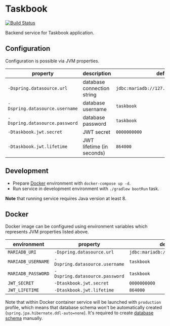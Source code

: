 # Taskbook

[![Build Status](https://travis-ci.org/malczuuu/taskbook.svg?branch=master)](https://travis-ci.org/malczuuu/taskbook)

Backend service for Taskbook application.

## Configuration

Configuration is possible via JVM properties.

| property                       | description                | default                                  |
|--------------------------------|----------------------------|------------------------------------------|
| `-Dspring.datasource.url`      | database connection string | `jdbc:mariadb://127.0.0.1:3306/taskbook` |
| `-Dspring.datasource.username` | database username          | `taskbook`                               |
| `-Dspring.datasource.password` | database password          | `taskbook`                               |
| `-Dtaskbook.jwt.secret`        | JWT secret                 | `0000000000`                             |
| `-Dtaskbook.jwt.lifetime`      | JWT lifetime (in seconds)  | `864000`                                 |

## Development

* Prepare [Docker](https://docs.docker.com/install/) environment with `docker-compose up -d`.
* Run service in development environment with `./gradlew bootRun` task.

**Note** that running service requires Java version at least 8.

## Docker

Docker image can be configured using environment variables which represents JVM properties listed
above.

| environment        | property                       | default value                          |
|--------------------|--------------------------------|----------------------------------------|
| `MARIADB_URI`      | `-Dspring.datasource.url`      | `jdbc:mariadb://mariadb:3306/taskbook` |
| `MARIADB_USERNAME` | `-Dspring.datasource.username` | `taskbook`                             |
| `MARIADB_PASSWORD` | `-Dspring.datasource.password` | `taskbook`                             |
| `JWT_SECRET`       | `-Dtaskbook.jwt.secret`        | `0000000000`                           |
| `JWT_LIFETIME`     | `-Dtaskbook.jwt.lifetime`      | `864000`                               |

Note that within Docker container service will be launched with `production` profile, which means
that database schema won't be automatically created (`spring.jpa.hibernate.ddl-auto=none`). It's
required to create [database schema](/operations/database.schema.sql) manually.
